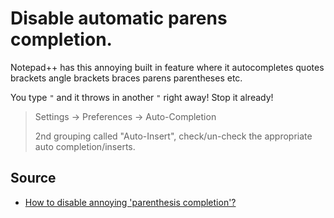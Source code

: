 # Disable automatic parens completion.

Notepad++ has this annoying built in feature where it autocompletes quotes brackets angle brackets braces parens parentheses etc.

You type `"`  and it throws in another `"` right away! Stop it already!


> Settings -> Preferences -> Auto-Completion
>
> 2nd grouping called "Auto-Insert", check/un-check the appropriate auto completion/inserts.


## Source


 * [How to disable annoying 'parenthesis completion'?](http://stackoverflow.com/questions/119387/how-to-disable-annoying-parenthesis-completion)